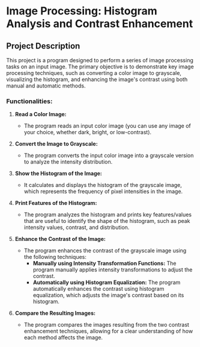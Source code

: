 # Image Processing: Histogram Analysis and Contrast Enhancement

## Project Description

This project is a program designed to perform a series of image processing tasks on an input image. The primary objective is to demonstrate key image processing techniques, such as converting a color image to grayscale, visualizing the histogram, and enhancing the image's contrast using both manual and automatic methods.

### Functionalities:
1. **Read a Color Image:**  
   - The program reads an input color image (you can use any image of your choice, whether dark, bright, or low-contrast).

2. **Convert the Image to Grayscale:**  
   - The program converts the input color image into a grayscale version to analyze the intensity distribution.

3. **Show the Histogram of the Image:**  
   - It calculates and displays the histogram of the grayscale image, which represents the frequency of pixel intensities in the image.

4. **Print Features of the Histogram:**  
   - The program analyzes the histogram and prints key features/values that are useful to identify the shape of the histogram, such as peak intensity values, contrast, and distribution.

5. **Enhance the Contrast of the Image:**  
   - The program enhances the contrast of the grayscale image using the following techniques:
     - **Manually using Intensity Transformation Functions:** The program manually applies intensity transformations to adjust the contrast.
     - **Automatically using Histogram Equalization:** The program automatically enhances the contrast using histogram equalization, which adjusts the image's contrast based on its histogram.

6. **Compare the Resulting Images:**  
   - The program compares the images resulting from the two contrast enhancement techniques, allowing for a clear understanding of how each method affects the image.
